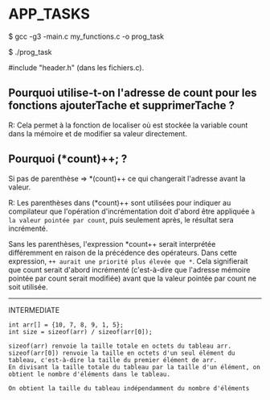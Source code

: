 # APP_TASKS

$ gcc -g3 -main.c my_functions.c -o prog_task

$ ./prog_task

#include "header.h" (dans les fichiers.c).

## Pourquoi utilise-t-on l'adresse de count pour les fonctions ajouterTache et supprimerTache ?

R: Cela permet à la fonction de localiser où est stockée la variable count dans la mémoire et de modifier sa valeur directement.

## Pourquoi (*count)++; ?

Si pas de parenthèse => *(count)++ ce qui changerait l'adresse avant la valeur.

R: Les parenthèses dans (*count)++ sont utilisées pour indiquer au compilateur que l'opération d'incrémentation doit d'abord être appliquée `à la valeur pointée par count`, puis seulement après, le résultat sera incrémenté.

Sans les parenthèses, l'expression *count++ serait interprétée différemment en raison de la précédence des opérateurs. Dans cette expression, `++ aurait une priorité plus élevée que *`. Cela signifierait que count serait d'abord incrémenté (c'est-à-dire que l'adresse mémoire pointée par count serait modifiée) avant que la valeur pointée par count ne soit utilisée.

---

INTERMEDIATE

    int arr[] = {10, 7, 8, 9, 1, 5};
    int size = sizeof(arr) / sizeof(arr[0]);

    sizeof(arr) renvoie la taille totale en octets du tableau arr.
    sizeof(arr[0]) renvoie la taille en octets d'un seul élément du tableau, c'est-à-dire la taille du premier élément de arr.
    En divisant la taille totale du tableau par la taille d'un élément, on obtient le nombre d'éléments dans le tableau.

    On obtient la taille du tableau indépendamment du nombre d'éléments
